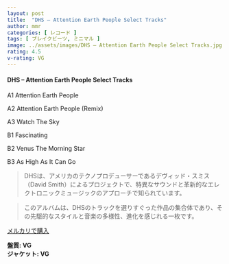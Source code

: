 ```yaml
---
layout: post
title:  "DHS – Attention Earth People Select Tracks"
author: mmr
categories: [ レコード ]
tags: [ ブレイクビーツ, ミニマル ]
image: ../assets/images/DHS – Attention Earth People Select Tracks.jpg
rating: 4.5
v-rating: VG
---
```


#### DHS – Attention Earth People Select Tracks

A1  Attention Earth People

A2  Attention Earth People (Remix)

A3  Watch The Sky

B1  Fascinating

B2  Venus The Morning Star

B3  As High As It Can Go

> DHSは、アメリカのテクノプロデューサーであるデヴィッド・スミス（David Smith）によるプロジェクトで、特異なサウンドと革新的なエレクトロニックミュージックのアプローチで知られています。

> このアルバムは、DHSのトラックを選りすぐった作品の集合体であり、その先駆的なスタイルと音楽の多様性、進化を感じれる一枚です。




[メルカリで購入](https://jp.mercari.com/item/m59886802846)


<div class="mt-4 mb-4 d-flex align-items-center">
<strong class="mr-1">盤質: VG</strong>
</div>
<div class="mt-4 mb-4 d-flex align-items-center">
<strong class="mr-1">ジャケット: VG</strong>
</div>